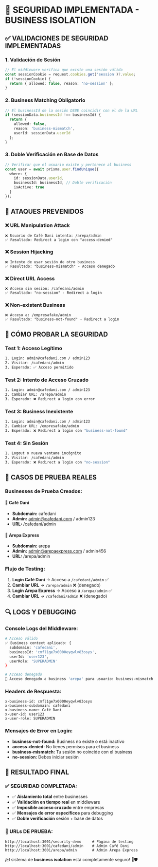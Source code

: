 # 🔐 SEGURIDAD IMPLEMENTADA - BUSINESS ISOLATION

## ✅ **VALIDACIONES DE SEGURIDAD IMPLEMENTADAS**

### **1. Validación de Sesión**
```typescript
// El middleware verifica que existe una sesión válida
const sessionCookie = request.cookies.get('session')?.value;
if (!sessionCookie) {
  return { allowed: false, reason: 'no-session' };
}
```

### **2. Business Matching Obligatorio**
```typescript
// El businessId de la sesión DEBE coincidir con el de la URL
if (sessionData.businessId !== businessId) {
  return {
    allowed: false,
    reason: 'business-mismatch',
    userId: sessionData.userId
  };
}
```

### **3. Doble Verificación en Base de Datos**
```typescript
// Verificar que el usuario existe y pertenece al business
const user = await prisma.user.findUnique({
  where: { 
    id: sessionData.userId,
    businessId: businessId, // Doble verificación
    isActive: true
  }
});
```

## 🚫 **ATAQUES PREVENIDOS**

### **❌ URL Manipulation Attack**
```
❌ Usuario de Café Dani intenta: /arepa/admin
✅ Resultado: Redirect a login con "access-denied"
```

### **❌ Session Hijacking**
```
❌ Intento de usar sesión de otro business
✅ Resultado: "business-mismatch" - Acceso denegado
```

### **❌ Direct URL Access**
```
❌ Acceso sin sesión: /cafedani/admin
✅ Resultado: "no-session" - Redirect a login
```

### **❌ Non-existent Business**
```
❌ Acceso a: /empresafake/admin
✅ Resultado: "business-not-found" - Redirect a login
```

## 🧪 **CÓMO PROBAR LA SEGURIDAD**

### **Test 1: Acceso Legítimo**
```bash
1. Login: admin@cafedani.com / admin123
2. Visitar: /cafedani/admin
3. Esperado: ✅ Acceso permitido
```

### **Test 2: Intento de Acceso Cruzado**
```bash
1. Login: admin@cafedani.com / admin123
2. Cambiar URL: /arepa/admin
3. Esperado: ❌ Redirect a login con error
```

### **Test 3: Business Inexistente**
```bash
1. Login: admin@cafedani.com / admin123
2. Cambiar URL: /empresafake/admin
3. Esperado: ❌ Redirect a login con "business-not-found"
```

### **Test 4: Sin Sesión**
```bash
1. Logout o nueva ventana incógnito
2. Visitar: /cafedani/admin
3. Esperado: ❌ Redirect a login con "no-session"
```

## 🎯 **CASOS DE PRUEBA REALES**

### **Businesses de Prueba Creados:**

#### **🏪 Café Dani**
- **Subdomain:** cafedani
- **Admin:** admin@cafedani.com / admin123
- **URL:** /cafedani/admin

#### **🥙 Arepa Express**
- **Subdomain:** arepa
- **Admin:** admin@arepaexpress.com / admin456
- **URL:** /arepa/admin

### **Flujo de Testing:**
1. **Login Café Dani** → Acceso a `/cafedani/admin` ✅
2. **Cambiar URL** → `/arepa/admin` ❌ (denegado)
3. **Login Arepa Express** → Acceso a `/arepa/admin` ✅
4. **Cambiar URL** → `/cafedani/admin` ❌ (denegado)

## 🔍 **LOGS Y DEBUGGING**

### **Console Logs del Middleware:**
```bash
# Acceso válido
✅ Business context aplicado: {
  subdomain: 'cafedani',
  businessId: 'cmfl1ge7x0000eyqwlv83osys',
  userId: 'user123',
  userRole: 'SUPERADMIN'
}

# Acceso denegado
🚫 Acceso denegado a business 'arepa' para usuario: business-mismatch
```

### **Headers de Respuesta:**
```http
x-business-id: cmfl1ge7x0000eyqwlv83osys
x-business-subdomain: cafedani
x-business-name: Café Dani
x-user-id: user123
x-user-role: SUPERADMIN
```

### **Mensajes de Error en Login:**
- **business-not-found:** Business no existe o está inactivo
- **access-denied:** No tienes permisos para el business
- **business-mismatch:** Tu sesión no coincide con el business
- **no-session:** Debes iniciar sesión

## 🎉 **RESULTADO FINAL**

### **✅ SEGURIDAD COMPLETADA:**
- ✅ **Aislamiento total** entre businesses
- ✅ **Validación en tiempo real** en middleware
- ✅ **Imposible acceso cruzado** entre empresas
- ✅ **Mensajes de error específicos** para debugging
- ✅ **Doble verificación** sesión + base de datos

### **🚀 URLs DE PRUEBA:**
```
http://localhost:3001/security-demo     # Página de testing
http://localhost:3001/cafedani/admin    # Admin Café Dani
http://localhost:3001/arepa/admin       # Admin Arepa Express
```

¡El sistema de **business isolation** está completamente seguro! 🔐🛡️
